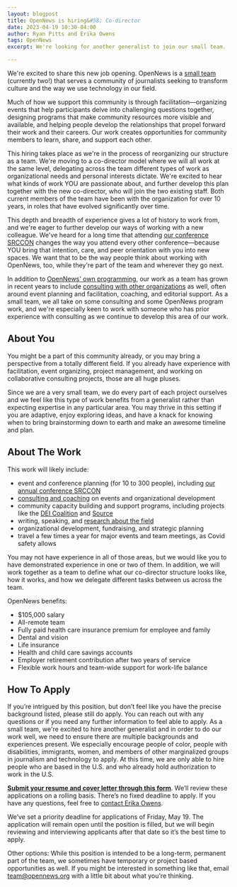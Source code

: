 ```yaml
---
layout: blogpost
title: OpenNews is hiring&#58; Co-director
date: 2023-04-19 10:30-04:00
author: Ryan Pitts and Erika Owens
tags: OpenNews
excerpt: We're looking for another generalist to join our small team.

---
```


We're excited to share this new job opening. OpenNews is a [small team](/who/) (currently two!) that serves a community of journalists seeking to transform culture and the way we use technology in our field.

Much of how we support this community is through facilitation—organizing events that help participants delve into challenging questions together, designing programs that make community resources more visible and available, and helping people develop the relationships that propel forward their work and their careers. Our work creates opportunities for community members to learn, share, and support each other.

This hiring takes place as we're in the process of reorganizing our structure as a team. We're moving to a co-director model where we will all work at the same level, delegating across the team different types of work as organizational needs and personal interests dictate. We're excited to hear what kinds of work YOU are passionate about, and further develop this plan together with the new co-director, who will join the two existing staff. Both current members of the team have been with the organization for over 10 years, in roles that have evolved significantly over time. 

This depth and breadth of experience gives a lot of history to work from, and we're eager to further develop our ways of working with a new colleague. We've heard for a long time that attending [our conference SRCCON](http://srccon.org) changes the way you attend every other conference—because YOU bring that intention, care, and peer orientation with you into new spaces. We want that to be the way people think about working with OpenNews, too, while they're part of the team and wherever they go next.

In addition to [OpenNews' own programming](/what/community/), our work as a team has grown in recent years to include [consulting with other organizations](/hire-us) as well, often around event planning and facilitation, coaching, and editorial support. As a small team, we all take on some consulting and some OpenNews program work, and we're especially keen to work with someone who has prior experience with consulting as we continue to develop this area of our work.

## About You
You might be a part of this community already, or you may bring a perspective from a totally different field. If you already have experience with facilitation, event organizing, project management, and working on collaborative consulting projects, those are all huge pluses. 

Since we are a very small team, we do every part of each project ourselves and we feel like this type of work benefits from a generalist rather than expecting expertise in any particular area. You may thrive in this setting if you are adaptive, enjoy exploring ideas, and have a knack for knowing when to bring brainstorming down to earth and make an awesome timeline and plan.

## About The Work
This work will likely include:

* event and conference planning (for 10 to 300 people), including [our annual conference SRCCON](/what/conferences)
* [consulting and coaching](/hire-us) on events and organizational development
* community capacity building and support programs, including projects like the [DEI Coalition](/what/community/dei-coalition) and [Source](https://source.opennews.org/)
* writing, speaking, and [research about the field](/what/community/survey)
* organizational development, fundraising, and strategic planning
* travel a few times a year for major events and team meetings, as Covid safety allows

You may not have experience in all of those areas, but we would like you to have demonstrated experience in one or two of them. In addition, we will work together as a team to define what our co-director structure looks like, how it works, and how we delegate different tasks between us across the team.

OpenNews benefits:

* $105,000 salary
* All-remote team
* Fully paid health care insurance premium for employee and family
* Dental and vision
* Life insurance
* Health and child care savings accounts
* Employer retirement contribution after two years of service
* Flexible work hours and team-wide support for work-life balance


## How To Apply
If you’re intrigued by this position, but don’t feel like you have the precise background listed, please still do apply. You can reach out with any questions or if you need any further information to feel able to apply.  As a small team, we're excited to hire another generalist and in order to do our work well, we need to ensure there are multiple backgrounds and experiences present. We especially encourage people of color, people with disabilities, immigrants, women, and members of other marginalized groups in journalism and technology to apply. At this time, we are only able to hire people who are based in the U.S. and who already hold authorization to work in the U.S.

**[Submit your resume and cover letter through this form](https://airtable.com/shriDJTVyVwh2BKbR)**. We’ll review these applications on a rolling basis. There’s no fixed deadline to apply. If you have any questions, feel free to [contact Erika Owens](mailto:erika@opennews.org).

We’ve set a priority deadline for applications of Friday, May 19. The application will remain open until the position is filled, but we will begin reviewing and interviewing applicants after that date so it’s the best time to apply. 

Other options: While this position is intended to be a long-term, permanent part of the team, we sometimes have temporary or project based opportunities as well. If you might be interested in something like that, email [team@opennews.org](mailto:team@opennews.org) with a little bit about what you're thinking. 
